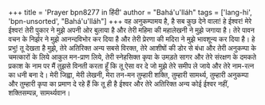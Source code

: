 +++
title = 'Prayer bpn8277 in हिंदी'
author = "Bahá'u'lláh"
tags = ['lang-hi', 'bpn-unsorted', "Bahá'u'lláh"]
+++
वह अनुकम्पामय है, है सब कुछ देने वाला! हे ईश्वर! मेरे ईश्वर! तेरी पुकार ने मुझे अपनी ओर बुलाया है और तेरी महिमा की महालेखनी ने मुझे जगाया है। तेरे पावन वचन के निर्झर ने मुझे आनन्दविभोर कर दिया है और तेरी प्रेरणा की मदिरा ने मुझे भावशून्य कर दिया है। हे प्रभु! तू देखता है मुझे, तेरे अतिरिक्त अन्य सबसे विरक्त, तेरे आशीषों की डोर से बंधा और तेरी अनुकम्पा के चमत्कारों के लिये आकुल मन-प्राण लिये, तेरी स्नेहसिक्त कृपा के उमड़ते सागर और तेरे संरक्षण के दमकते प्रकाश के नाम पर मैं तुझसे विनती करता हूँ कि तू ऐसा वर दे जो मुझे तेरे समीप ले जाये और तेरे नाम-रत्न का धनी बना दे। मेरी जिह्वा, मेरी लेखनी, मेरा तन-मन तुम्हारी शक्ति, तुम्हारी सामर्थ्य, तुम्हारी अनुकम्पा और तुम्हारी कृपा का प्रमाण दे रहे हैं कि तू ही है ईश्वर और तेरे अतिरिक्त अन्य कोई ईश्वर नहीं, शक्तिसम्पन्न, सामर्थ्यवान।
